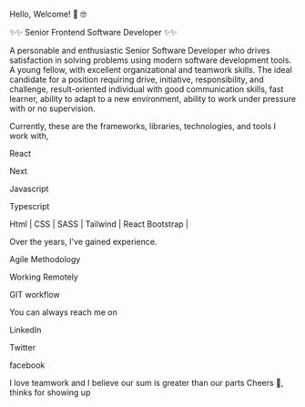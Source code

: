 Hello, Welcome! 👋 🤓

✨✨ Senior Frontend Software Developer ✨✨

A personable and enthusiastic Senior Software Developer who drives satisfaction in solving problems using modern software development tools. A young fellow, with excellent organizational and teamwork skills. The ideal candidate for a position requiring drive, initiative, responsibility, and challenge, result-oriented individual with good communication skills, fast learner, ability to adapt to a new environment, ability to work under pressure with or no supervision.


Currently, these are the frameworks, libraries, technologies, and tools I work with,


React

Next

Javascript

Typescript

Html | CSS | SASS | Tailwind | React Bootstrap | 



Over the years, I've gained experience.

Agile Methodology

Working Remotely

GIT workflow


You can always reach me on

LinkedIn

Twitter

facebook

I love teamwork and I believe our sum is greater than our parts
Cheers 🥂, thinks for showing up

